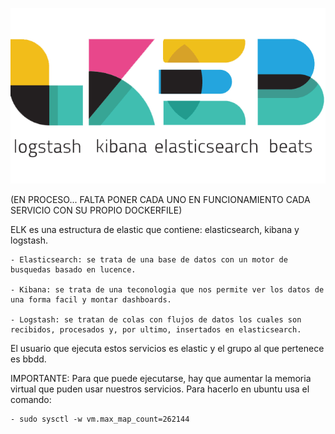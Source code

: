 ![alt text](https://github.com/Kartonatic/tfm/blob/master/ELK/logo.png "Logos de elastic")

(EN PROCESO... FALTA PONER CADA UNO EN FUNCIONAMIENTO CADA SERVICIO CON SU PROPIO DOCKERFILE)

ELK es una estructura de elastic que contiene: elasticsearch, kibana y logstash.

	- Elasticsearch: se trata de una base de datos con un motor de busquedas basado en lucence.

	- Kibana: se trata de una teconologia que nos permite ver los datos de una forma facil y montar dashboards.

	- Logstash: se tratan de colas con flujos de datos los cuales son recibidos, procesados y, por ultimo, insertados en elasticsearch. 

El usuario que ejecuta estos servicios es elastic y el grupo al que pertenece es bbdd.

IMPORTANTE: 
Para que puede ejecutarse, hay que aumentar la memoria virtual que puden usar nuestros servicios. Para hacerlo en ubuntu usa el comando:
	
	- sudo sysctl -w vm.max_map_count=262144
